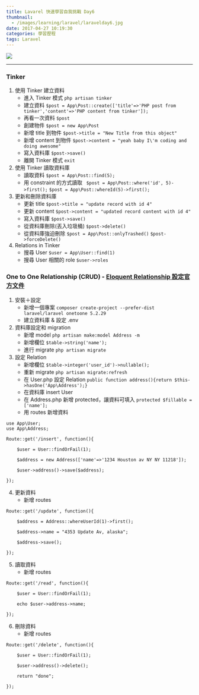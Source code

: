 ```yaml
---
title: Lavarel 快速學習自我挑戰 Day6
thumbnail:
  - /images/learning/laravel/laravelday6.jpg
date: 2017-04-27 10:19:30
categories: 學習歷程
tags: Laravel
---
```

<img src="/images/learning/laravel/laravelday6.jpg">

***
### Tinker
1. 使用 Tinker 建立資料
    - 進入 Tinker 模式
    `php artisan tinker`
    - 建立資料
    `$post = App\Post::create(['title'=>'PHP post from tinker','content'=>'PHP content from tinker']);`
    - 再看一次資料
    `$post`
    - 創建物件
    `$post = new App\Post`
    - 新增 title 到物件
    `$post->title = "New Title from this object"`
    - 新增 content 到物件
    `$post->content = "yeah baby I\'m coding and doing awesome"`
    - 寫入資料庫
    `$post->save()`
    - 離開 Tinker 模式
    `exit`
2. 使用 Tinker 讀取資料庫
    - 讀取資料
    `$post = App\Post::find(5);`
    - 用 constraint 的方式讀取
    ` $post = App\Post::where('id', 5)->first();`
    `$post = App\Post::whereId(5)->first();`
3. 更新和刪除資料庫
    - 更新 title
    `$post->title = "update record with id 4"`
    - 更新 content
    `$post->content = "updated record content with id 4"`
    - 寫入資料庫 `$post->save()`
    - 從資料庫刪除(丟入垃圾桶) `$post->delete()`
    - 從資料庫強迫刪除
    `$post = App\Post::onlyTrashed()`
    `$post->forceDelete()`
4. Relations in Tinker
    - 搜尋 User
    `$user = App\User::find(1)`
    - 搜尋 User 相關的 role
    `$user->roles`

### One to One Relationship (CRUD) - [Eloquent Relationship 設定官方文件](https://laravel.com/docs/5.2/eloquent-relationships)
1. 安裝＋設定
    - 新增一個專案
    `composer create-project --prefer-dist laravel/laravel onetoone 5.2.29`
    - 建立資料庫 & 設定 .env
2. 資料庫設定和 migration
    - 新增 model
    `php artisan make:model Address -m`
    - 新增欄位
    `$table->string('name');`
    - 進行 migrate
    `php artisan migrate`
3. 設定 Relation
    - 新增欄位
    `$table->integer('user_id')->nullable();`
    - 重新 migrate
    `php artisan migrate:refresh`
    - 在 User.php 設定 Relation
    `public function address(){return $this->hasOne('App\Address');}`
    - 在資料庫 insert User
    - 在 Address.php 新增 protected，讓資料可填入
    `protected $fillable = ['name'];`
    - 用 routes 新增資料
```
use App\User;
use App\Address;

Route::get('/insert', function(){

    $user = User::findOrFail(1);

    $address = new Address(['name'=>'1234 Houston av NY NY 11218']);

    $user->address()->save($address);

});
```
4. 更新資料
    - 新增 routes
```
Route::get('/update', function(){

    $address = Address::whereUserId(1)->first();

    $address->name = "4353 Update Av, alaska";

    $address->save();

});
```
5. 讀取資料
    - 新增 routes
```
Route::get('/read', function(){

    $user = User::findOrFail(1);

    echo $user->address->name;

});
```
6. 刪除資料
    - 新增 routes
```
Route::get('/delete', function(){

    $user = User::findOrFail(1);

    $user->address()->delete();

    return "done";

});
```
